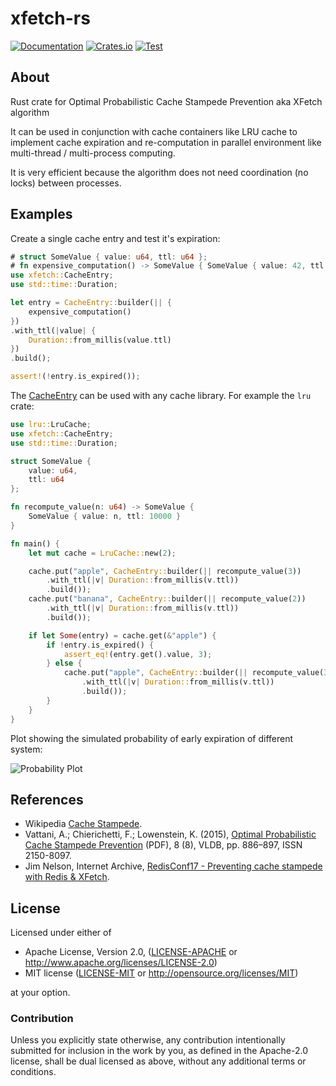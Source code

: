 # xfetch-rs

[![Documentation](https://docs.rs/xfetch/badge.svg)](https://docs.rs/xfetch/) [![Crates.io](https://img.shields.io/crates/v/xfetch.svg)](https://crates.io/crates/xfetch) [![Test](https://github.com/kanru/xfetch-rs/workflows/Test/badge.svg)](https://github.com/kanru/xfetch-rs/actions?query=workflow%3A%22Test%22)

## About

Rust crate for Optimal Probabilistic Cache Stampede Prevention aka
XFetch algorithm

It can be used in conjunction with cache containers like LRU cache to
implement cache expiration and re-computation in parallel environment
like multi-thread / multi-process computing.

It is very efficient because the algorithm does not need coordination
(no locks) between processes.

## Examples

Create a single cache entry and test it's expiration:

```rust
# struct SomeValue { value: u64, ttl: u64 };
# fn expensive_computation() -> SomeValue { SomeValue { value: 42, ttl: 10000 } }
use xfetch::CacheEntry;
use std::time::Duration;

let entry = CacheEntry::builder(|| {
    expensive_computation()
})
.with_ttl(|value| {
    Duration::from_millis(value.ttl)
})
.build();

assert!(!entry.is_expired());
```

The [CacheEntry](struct.CacheEntry.html) can be used with any cache library.
For example the `lru` crate:

```rust
use lru::LruCache;
use xfetch::CacheEntry;
use std::time::Duration;

struct SomeValue {
    value: u64,
    ttl: u64
};

fn recompute_value(n: u64) -> SomeValue {
    SomeValue { value: n, ttl: 10000 }
}

fn main() {
    let mut cache = LruCache::new(2);

    cache.put("apple", CacheEntry::builder(|| recompute_value(3))
        .with_ttl(|v| Duration::from_millis(v.ttl))
        .build());
    cache.put("banana", CacheEntry::builder(|| recompute_value(2))
        .with_ttl(|v| Duration::from_millis(v.ttl))
        .build());

    if let Some(entry) = cache.get(&"apple") {
        if !entry.is_expired() {
            assert_eq!(entry.get().value, 3);
        } else {
            cache.put("apple", CacheEntry::builder(|| recompute_value(3))
                .with_ttl(|v| Duration::from_millis(v.ttl))
                .build());
        }
    }
}
```

Plot showing the simulated probability of early expiration of different system:

![Probability Plot](docs/probability_plot.svg)

## References

- Wikipedia [Cache Stampede][wikipedia].
- Vattani, A.; Chierichetti, F.; Lowenstein, K. (2015), [Optimal
  Probabilistic Cache Stampede Prevention][vldb] (PDF), 8 (8), VLDB, pp. 886–897,
  ISSN 2150-8097.
- Jim Nelson, Internet Archive, [RedisConf17 - Preventing cache stampede with Redis & XFetch][archive].

[vldb]: http://www.vldb.org/pvldb/vol8/p886-vattani.pdf
[wikipedia]: https://en.wikipedia.org/wiki/Cache_stampede
[archive]: https://www.slideshare.net/RedisLabs/redisconf17-internet-archive-preventing-cache-stampede-with-redis-and-xfetch

## License

Licensed under either of

- Apache License, Version 2.0, ([LICENSE-APACHE](LICENSE-APACHE) or <http://www.apache.org/licenses/LICENSE-2.0>)
- MIT license ([LICENSE-MIT](LICENSE-MIT) or <http://opensource.org/licenses/MIT>)

at your option.

### Contribution

Unless you explicitly state otherwise, any contribution intentionally submitted
for inclusion in the work by you, as defined in the Apache-2.0 license, shall be
dual licensed as above, without any additional terms or conditions.
